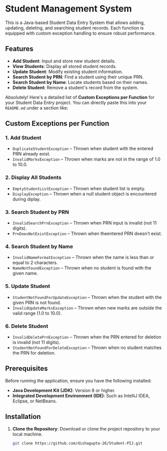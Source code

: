 # Student Management System

This is a Java-based Student Data Entry System that allows adding, updating, deleting, and searching student records. Each function is equipped with custom exception handling to ensure robust performance.

## Features

- **Add Student**: Input and store new student details.
- **View Students**: Display all stored student records.
- **Update Student**: Modify existing student information.
- **Search Student by PRN**: Find a student using their unique PRN.
- **Search Student by Name**: Locate students based on their names.
- **Delete Student**: Remove a student's record from the system.

Absolutely! Here's a detailed list of **Custom Exceptions per Function** for your Student Data Entry project. You can directly paste this into your `README.md` under a section like:

## Custom Exceptions per Function

### **1. Add Student**
- `DuplicateStudentException` – Thrown when student with the entered PRN already exist.
- `InvalidMarksException` – Thrown when marks are not in the range of 1.0 to 10.0.

### **2. Display All Students**
- `EmptyStudentListException` – Thrown when student list is empty.
- `DisplayException` – Thrown when a null student object is encountered during diplay.

### **3. Search Student by PRN**
- `InvalidSearchPrnException` – Thrown when PRN input is invalid (not 11 digits).
- `PrnDoesNotExistException` – Thrown when theentered PRN doesn't exist.

### **4. Search Student by Name**
- `InvalidNameFormatException` – Thrown when the name is less than or equal to 2 characters.
- `NameNotFoundException` – Thrown when no student is found with the given name.

### **5. Update Student**
- `StudentNotFoundForUpdateException` – Thrown when the student with the given PRN is not found.
- `InvalidUpdateMarksException` – Thrown when new marks are outside the valid range (1.0 to 10.0).

### **6. Delete Student**
- `InvalidDeletePrnException` – Thrown when the PRN entered for deletion is invalid (not 11 digits).
- `StudentNotFoundForDeleteException` – Thrown when no student matches the PRN for deletion.

## Prerequisites

Before running the application, ensure you have the following installed:

- **Java Development Kit (JDK)**: Version 8 or higher.
- **Integrated Development Environment (IDE)**: Such as IntelliJ IDEA, Eclipse, or NetBeans.

## Installation

1. **Clone the Repository**: Download or clone the project repository to your local machine.

   ```bash
   git clone https://github.com/dishagupta-26/Student-PIJ.git
